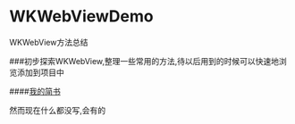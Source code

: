 # WKWebViewDemo
WKWebView方法总结

###初步探索WKWebView,整理一些常用的方法,待以后用到的时候可以快速地浏览添加到项目中

####<a href="http://www.jianshu.com/users/eca0c636066c/timeline">我的简书</a>
<p>然而现在什么都没写,会有的</p>
